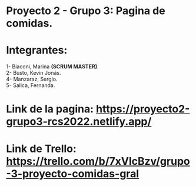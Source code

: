 # Proyecto 2 - Grupo 3: Pagina de comidas.
# Integrantes:
1- Biaconi, Marina <b>(SCRUM MASTER)</b>.</br>
2- Busto, Kevin Jonás.</br>
4- Manzaraz, Sergio.</br>
5- Salica, Fernanda.</br>

# Link de la pagina: https://proyecto2-grupo3-rcs2022.netlify.app/
# Link de Trello: https://trello.com/b/7xVlcBzv/grupo-3-proyecto-comidas-gral
